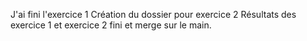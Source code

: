 J'ai fini l'exercice 1
Création du dossier pour exercice 2
Résultats des exercice 1 et exercice 2 fini et merge sur le main.
